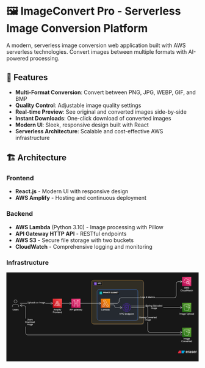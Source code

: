 # 🖼️ ImageConvert Pro - Serverless Image Conversion Platform

A modern, serverless image conversion web application built with AWS serverless technologies. Convert images between multiple formats with AI-powered processing.

## 🌟 Features

- **Multi-Format Conversion**: Convert between PNG, JPG, WEBP, GIF, and BMP
- **Quality Control**: Adjustable image quality settings
- **Real-time Preview**: See original and converted images side-by-side
- **Instant Downloads**: One-click download of converted images
- **Modern UI**: Sleek, responsive design built with React
- **Serverless Architecture**: Scalable and cost-effective AWS infrastructure

## 🏗️ Architecture

### Frontend
- **React.js** - Modern UI with responsive design
- **AWS Amplify** - Hosting and continuous deployment

### Backend
- **AWS Lambda** (Python 3.10) - Image processing with Pillow
- **API Gateway HTTP API** - RESTful endpoints
- **AWS S3** - Secure file storage with two buckets
- **CloudWatch** - Comprehensive logging and monitoring

### Infrastructure
![Infrastructure](https://github.com/UXHERI/image-converter-app/blob/main/Infrastructure.png?raw=true)
